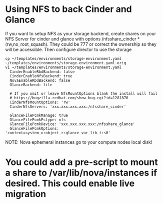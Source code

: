 # Using NFS to back Cinder and Glance

If you want to setup NFS as your storage backend, create shares on your NFS Server for cinder and glance with options /nfsshare_cinder *(rw,no_root_squash).  They could be 777 or correct the ownership so they will be accessible.  Then configure director to use the storage
```
cp ~/templates/environments/storage-environment.yaml ~/templates/environments/storage-environment.yaml.orig
vi ~/templates/environments/storage-environment.yaml
  CinderEnableRbdBackend: false
  CinderEnableNfsBackend: true
  NovaEnableRbdBackend: false
  GlanceBackend: file

  # If you omit or leave NfsMountOptions blank the install will fail
  # https://bugzilla.redhat.com/show_bug.cgi?id=1281870
  CinderNfsMountOptions: 'rw'
  CinderNfsServers: 'xxx.xxx.xxx.xxx:/nfsshare_cinder'

  GlanceFilePcmkManage: true
  GlanceFilePcmkFstype: nfs
  GlanceFilePcmkDevice: 'xxx.xxx.xxx.xxx:/nfsshare_glance'
  GlanceFilePcmkOptions: 'context=system_u:object_r:glance_var_lib_t:s0'
```

NOTE: Nova ephemeral instances go to your compute nodes local disk!
# You could add a pre-script to mount a share to /var/lib/nova/instances if desired.  This could enable live migration

